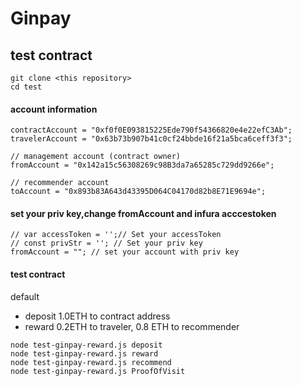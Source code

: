 # Ginpay


## test contract

```
git clone <this repository>
cd test
```
#### account information


```
contractAccount = "0xf0f0E093815225Ede790f54366820e4e22efC3Ab";
travelerAccount = "0x63b73b907b41c0cf24bbde16f21a5bca6ceff3f3";

// management account (contract owner)
fromAccount = "0x142a15c56308269c98B3da7a65285c729dd9266e"; 

// recommender account
toAccount = "0x893b83A643d43395D064C04170d82b8E71E9694e";
```

#### set your priv key,change fromAccount and infura acccestoken

```
// var accessToken = '';// Set your accessToken
// const privStr = ''; // Set your priv key
fromAccount = ""; // set your account with priv key
```

#### test contract

default

- deposit 1.0ETH to contract address
- reward 0.2ETH to traveler, 0.8 ETH to recommender

```
node test-ginpay-reward.js deposit
node test-ginpay-reward.js reward
node test-ginpay-reward.js recommend
node test-ginpay-reward.js ProofOfVisit
```